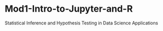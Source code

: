 # Mod1-Intro-to-Jupyter-and-R
Statistical Inference and Hypothesis Testing in Data Science Applications
